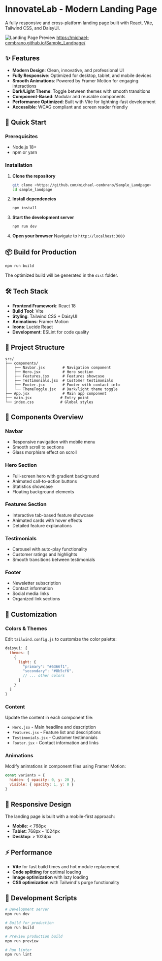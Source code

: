 # InnovateLab - Modern Landing Page

A fully responsive and cross-platform landing page built with React, Vite, Tailwind CSS, and DaisyUI.

![Landing Page Preview](https://michael-cembrano.github.io/Sample_Landpage/)
https://michael-cembrano.github.io/Sample_Landpage/

## ✨ Features

- **Modern Design**: Clean, innovative, and professional UI
- **Fully Responsive**: Optimized for desktop, tablet, and mobile devices
- **Smooth Animations**: Powered by Framer Motion for engaging interactions
- **Dark/Light Theme**: Toggle between themes with smooth transitions
- **Component-Based**: Modular and reusable components
- **Performance Optimized**: Built with Vite for lightning-fast development
- **Accessible**: WCAG compliant and screen reader friendly

## 🚀 Quick Start

### Prerequisites

- Node.js 18+ 
- npm or yarn

### Installation

1. **Clone the repository**
   ```bash
   git clone <https://github.com/michael-cembrano/Sample_Landpage>
   cd sample_landpage
   ```

2. **Install dependencies**
   ```bash
   npm install
   ```

3. **Start the development server**
   ```bash
   npm run dev
   ```

4. **Open your browser**
   Navigate to `http://localhost:3000`

## 📦 Build for Production

```bash
npm run build
```

The optimized build will be generated in the `dist` folder.

## 🛠️ Tech Stack

- **Frontend Framework**: React 18
- **Build Tool**: Vite
- **Styling**: Tailwind CSS + DaisyUI
- **Animations**: Framer Motion
- **Icons**: Lucide React
- **Development**: ESLint for code quality

## 📁 Project Structure

```
src/
├── components/
│   ├── Navbar.jsx        # Navigation component
│   ├── Hero.jsx          # Hero section
│   ├── Features.jsx      # Features showcase
│   ├── Testimonials.jsx  # Customer testimonials
│   ├── Footer.jsx        # Footer with contact info
│   └── ThemeToggle.jsx   # Dark/light theme toggle
├── App.jsx               # Main app component
├── main.jsx             # Entry point
└── index.css            # Global styles
```

## 🎨 Components Overview

### Navbar
- Responsive navigation with mobile menu
- Smooth scroll to sections
- Glass morphism effect on scroll

### Hero Section
- Full-screen hero with gradient background
- Animated call-to-action buttons
- Statistics showcase
- Floating background elements

### Features Section
- Interactive tab-based feature showcase
- Animated cards with hover effects
- Detailed feature explanations

### Testimonials
- Carousel with auto-play functionality
- Customer ratings and highlights
- Smooth transitions between testimonials

### Footer
- Newsletter subscription
- Contact information
- Social media links
- Organized link sections

## 🎯 Customization

### Colors & Themes
Edit `tailwind.config.js` to customize the color palette:

```javascript
daisyui: {
  themes: [
    {
      light: {
        "primary": "#6366f1",
        "secondary": "#8b5cf6",
        // ... other colors
      }
    }
  ]
}
```

### Content
Update the content in each component file:
- `Hero.jsx` - Main headline and description
- `Features.jsx` - Feature list and descriptions
- `Testimonials.jsx` - Customer testimonials
- `Footer.jsx` - Contact information and links

### Animations
Modify animations in component files using Framer Motion:

```javascript
const variants = {
  hidden: { opacity: 0, y: 20 },
  visible: { opacity: 1, y: 0 }
}
```

## 📱 Responsive Design

The landing page is built with a mobile-first approach:
- **Mobile**: < 768px
- **Tablet**: 768px - 1024px  
- **Desktop**: > 1024px

## ⚡ Performance

- **Vite** for fast build times and hot module replacement
- **Code splitting** for optimal loading
- **Image optimization** with lazy loading
- **CSS optimization** with Tailwind's purge functionality

## 🧪 Development Scripts

```bash
# Development server
npm run dev

# Build for production
npm run build

# Preview production build
npm run preview

# Run linter
npm run lint
```
